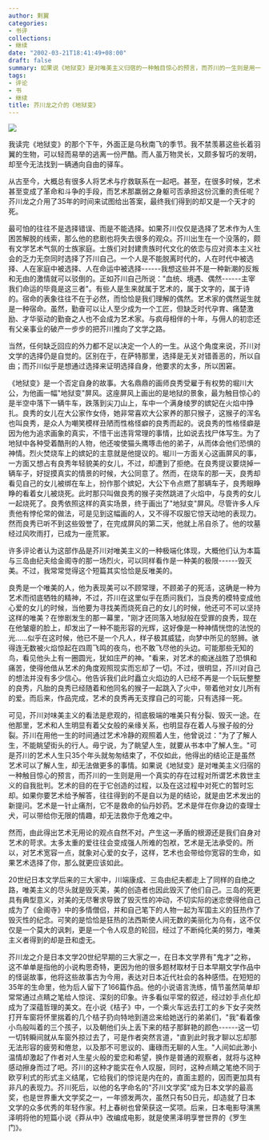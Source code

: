 ```yaml
---
author: 剩翼
categories:
- 书评
collections:
- 继续
date: "2002-03-21T18:41:49+08:00"
draft: false
summary: 如果说《地狱变》是对唯美主义归宿的一种触目惊心的预言，而芥川的一生则是用一个真实的存在过程对所谓艺术救世主义的自我批判。
tags:
- 评论
- 书
- 继续
title: 芥川龙之介的《地狱变》
---
```


![](/img/diyubian.jpg)

我读完《地狱变》的那个下午，外面正是乌秋南飞的季节。我不禁羡慕这些长着羽翼的生物，可以轻而易举的逃离一份严酷。而人虽万物灵长，又颇多智巧的发明，却至今无法找到一辆通向自由的驿车。

从古至今，大概总有很多人将艺术与疗救联系在一起吧。甚至，在很多时候，艺术甚至变成了革命和斗争的手段，而艺术那羸弱之身躯可否承担这份沉重的责任呢？芥川龙之介用了35年的时间来试图给出答案，最终我们得到的却又是一个天才的死。

最可怕的往往不是选择错误、而是不能选择。如果芥川仅仅是选择了艺术作为人生困苦解脱的线索，那么他的悲剧也将失去很多的观众。芥川出生在一个没落的，颇有文学艺术气氛的士族家庭。士族们对封建贵族时代文化的依恋与应对资本主义社会的乏力无奈同时选择了芥川自己。一个人是不能脱离时代的，人在时代中被选择、人在家庭中被选择、人在命运中被选择------我想这些并不是一种新潮的反叛和无由的激情就可以驳倒的。正如芥川自己所说："血统、境遇、偶然------主宰我们命运的毕竟是这三者"。有些人是生来就属于艺术的，属于文字的，属于诗的。宿命的表象往往不在于必然，而恰恰是我们理解的偶然。艺术家的偶然诞生就是一种宿命。虽然，勤奋可以让人至少成为一个工匠，但缺乏时代孕育、痛楚激励、才华驱动的勤奋之人也不会成为艺术家。与疯母相伴的十年，与佣人的初恋还有父亲事业的破产一步步的把芥川推向了文学之路。

当然，任何缺乏回应的外力都不足以决定一个人的一生。从这个角度来说，芥川对文学的选择仍是自觉的。区别在于，在萨特那里，选择是无关对错善恶的，所以自由；而芥川似乎是想通过选择来证明选择自身，他要求的太多，所以困窘。

《地狱变》是一个否定自身的故事。大名鼎鼎的画师良秀受雇于有权势的堀川大公，为他画一幅"地狱变"屏风。这座屏风上画出的是地狱的景象，最为触目惊心的是半空中落下一辆牛车，跌落到尖刀山上，车中一个满身绫罗的嫔妃在火焰中挣扎。良秀的女儿在大公家作女侍，她非常喜欢大公家养的那只猴子，这猴子的浑名也叫良秀，是众人为嘲笑模样丑陋而性格怪癖的良秀而起的。说良秀的性格怪癖是因为他为追求画象的真实，不惜干出违背常理的事情，比如说去找尸体写生。为了地狱中各种受着酷刑的人物，他还唆使猫头鹰啄击他的弟子，从而体会他们恐惧的神情。烈火焚烧车上的嫔妃的主意就是他提议的。堀川一方面关心这画屏风的事，一方面又想占有良秀年轻貌美的女儿，不过，却遭到了拒绝。在良秀提议要烧掉一辆车子，好捉摸真实的情景的时候，大公同意了。然而，在烧车的那一天，良秀却看见自己的女儿被绑在车上，扮作那个嫔妃，大公下令点燃了那辆车子，良秀眼睁睁的看着女儿被烧死。此时那只叫做良秀的猴子突然跳进了火焰中，与良秀的女儿一起烧死了。良秀依照这样的真实场景，终于画出了"地狱变"屏风。尽管许多人斥责他有悖伦常的做法，可是见到这幅画的人，又不得不叹服它惊天动地的表现力。然而良秀已听不到这些毁誉了，在完成屏风的第二天，他就上吊自杀了。他的坟墓经过风吹雨打，已成为一座荒冢。

许多评论者认为这部作品是芥川对唯美主义的一种极端化体现，大概他们认为本篇与三岛由纪夫给金阁寺的那一场烈火，可以同样看作是一种美的极限------毁灭美。不过，我常常觉得这个短篇其实恰恰是反唯美的。

良秀是一个唯美的人，他为表现美可以不顾常理，不顾弟子的死活，这确是一种为艺术而彻底牺牲的精神，不过，芥川在这里似乎在质问我们，当良秀的模特变成他心爱的女儿的时候，当他要为寻找美而烧死自己的女儿的时候，他还可不可以坚持这样的唯美？在惨剧发生的那一幕里，"刚才还同落入地狱般在受罪的良秀，现在在他皱瘪的脸上，却发出了一种不能形容的光辉，这好像是一种神情恍惚的法悦的光......似乎在这时候，他已不是一个凡人，样子极其威猛，向梦中所见的怒狮。骇得连无数被火焰惊起在四周飞鸣的夜鸟，也不敢飞尽他的头边。可能那些无知的鸟，看见他头上有一圈圆光，犹如庄严的神。"看来，对艺术的痴迷战胜了恐惧和痛苦，使得他借从艺术的角度观照现实而忘却了一切。不过，很明显，芥川对自己的想法并没有多少信心。他告诉我们此时矗立火焰边的人已经不再是一个玩玩整整的良秀，凡胎的良秀已经随着和他同名的猴子一起跳入了火中，带着他对女儿所有的爱。而后来，作品完成，艺术的良秀再无支撑自己的可能，只有选择一死。

可见，芥川对味美主义的看法是悲观的，彻底极端的唯美只有分裂、毁灭一途。在他那里，艺术和人生明显有着父女般的亲缘关系，也明显存在着人与猴子般的分裂。芥川在用他一生的时间通过艺术冷静的观照着人生，他曾说过："为了了解人生，不能眺望街头的行人。毋宁说，为了眺望人生，就要从书本中了解人生。"可是芥川的艺术人生只35个年头就匆匆结束了，不仅如此，他得出的结论正是虽然艺术可以了解人生，却无法做更多的事情。如果说《地狱变》是对唯美主义归宿的一种触目惊心的预言，而芥川的一生则是用一个真实的存在过程对所谓艺术救世主义的自我批判。艺术的目的在于它创造的过程，以及在这过程中对死亡的暂时忘却。如果你要艺术给予解答，往往得到的不是自以为是的结论，就是由艺术发出的新提问。艺术是一针止痛剂，它不是救命的仙丹妙药。艺术是伴在你身边的查理士犬，可以带给你无限的情趣，却无法救你于危难之中。

然而，由此得出艺术无用论的观点自然不对。产生这一矛盾的根源还是我们自身对艺术的苛求。太多太重的爱往往会变成强人所难的包袱，艺术是无法承受的。所以，对艺术宽容一点，就象对心爱的女子，这样，艺术也会带给你宽容的生命，如果艺术选择了你，那么就更应该如此。

20世纪日本文学后来的三大家中，川端康成、三岛由纪夫都走上了同样的自绝之路，唯美主义的尽头就是毁灭美，美的创造者也因此毁灭了他们自己。三岛的死更具有典型意义，对美的无尽奢求导致了毁灭性的冲动，不切实际的迷恋使得他自己成为了《金阁寺》中的多情僧侣，并和自己笔下的人物一起为军国主义的狂热作了毁灭性的纪念。可笑的是恰恰是狂热的法西斯使人间无数的美丽化为乌有，这不仅仅是一个莫大的讽刺，更是一个令人叹息的轮回，经过了不断纯化美的努力，唯美主义者得到的却是丑和虚无。

芥川龙之介是日本文学20世纪早期的三大家之一，在日本文学界有"鬼才"之称，这不单单是指他的小说构思奇特，更因为他的很多题材取材于日本早期文学作品中的怪诞故事，他将这些故事古为今用，表达对日本近代社会的各种感悟。在短短的35年的生命里，他为后人留下了166篇作品。他的小说语言洗练，情节虽然简单却常常通过点睛之笔给人惊诧、深刻的印象。许多看似平常的叙述，经过妙手点化却成为了深蕴哲理的美文。在小说《桔子》中，一个乘火车远去打工的乡下女子突然打开车窗将怀里揣着的几个桔子扔向特地到道岔来给她送行的弟弟们，"我"看着像小鸟般叫着的三个孩子，以及朝他们头上丢下来的桔子那鲜艳的颜色------这一切一切转瞬间就从车窗外掠过去了，可是作者突然言道，"直到此时我才聊以忘却那无法形容的疲劳和倦怠，以及那不可思议的、庸碌而无聊的人生。"人间如此渺小温情却激起了作者对人生星火般的爱恋和希望，换作是普通的观察者，就将与这种感动擦身而过了吧。芥川的这种才能实在令人叹服，同时，这种点睛之笔绝不同于欧亨利式的形式主义结尾，它给我们的惊诧是内在的，直面主题的，因而更加具有非凡的表现力。芥川死后，以他的名字命名的"芥川文学奖"成为日本文学的最高奖，也是世界重大文学奖之一，一年颁发两次，虽然只有50日元，却造就了日本文学的众多优秀的年轻作家。村上春树也曾荣获这一奖项。后来，日本电影导演黑泽明将他的短篇小说《莽从中》改编成电影，就是使黑泽明享誉世界的《罗生门》。
